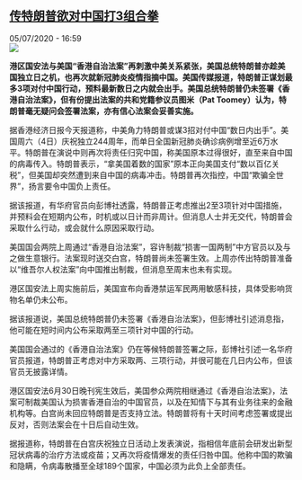 <!--1593964573000-->
[传特朗普欲对中国打3组合拳](http://www.rfi.fr//cn/%E4%B8%AD%E5%9B%BD/20200705-%E4%BC%A0%E7%89%B9%E6%9C%97%E6%99%AE%E6%AC%B2%E5%AF%B9%E4%B8%AD%E5%9B%BD%E6%89%933%E7%BB%84%E5%90%88%E6%8B%B3)
------

<div>05/07/2020 - 16:59</div><img src="https://s.rfi.fr/media/display/0e6116fe-be99-11ea-adf0-005056bf87d6/w:310/p:16x9/2020-07-04T231825Z_125745839_RC2NMH9WP6CE_RTRMADP_3_USA-JULYFOURTH-TRUMP.JPG"><p><strong>港区国安法与美国“香港自治法案”再刺激中美关系紧张，美国总统特朗普亦趁美国独立日之机，也再次就新冠肺炎疫情指摘中国。美国传媒报道，特朗普正谋划最多3项对付中国行动，预料最新数日之内就会出手。美国总统特朗普仍未签署《香港自治法案》，但有份提出法案的共和党籍参议员图米（Pat Toomey）认为，特朗普毫无疑问会签署法案，亦有信心法案会妥善实施。</strong></p><div class="t-content__body u-clearfix"><div class="m-interstitial"></div><p>据香港经济日报今天报道称，中美角力特朗普或谋3招对付中国“数日内出手”。美国周六（4日）庆祝独立244周年，而单日全国新冠肺炎确诊病例增至近6万水平。特朗普在演说中则再次将责任归究中国，称美国原本过得很好，直至来自中国的病毒传入。特朗普表示，“拿美国着数的国家”原本正向美国支付“数以百亿关税”，但美国却突然遭到来自中国的病毒冲击。特朗普再次指控，中国“欺骗全世界”，扬言要令中国负上责任。</p><p>据该报道，有华府官员向彭博社透露，特朗普正考虑推出2至3项针对中国措施，并预料会在短期内公布，时机或以日计而非周计。但消息人士并无交代，特朗普会采取什么行动，或会就什么原因采取行动。</p><p>美国国会两院上周通过“香港自治法案”，容许制裁“损害一国两制”中方官员以及与之做生意银行。法案现时送交白宫，特朗普尚未签署生效。上周亦传出特朗普准备以“维吾尔人权法案”向中国推出制裁，但消息至周末也未有实现。</p><p>港区国安法上周实施前后，美国宣布向香港禁运军民两用敏感科技，具体受影响货物名单仍未公布。</p><p>据该报道说，美国总统特朗普仍未签署《香港自治法案》，但彭博社引述消息指，他可能在短时间内公布采取两至三项针对中国的行动。</p><p>美国国会通过的《香港自治法案》仍在等候特朗普签署之际，彭博社引述一名华府官员报道，特朗普正考虑对中方采取两、三项行动，并很可能在几日内公布，但该官员无披露详情。</p><p>港区国安法6月30日晚刊宪生效后，美国参众两院相继通过《香港自治法案》，法案可制裁美国认为损害香港自治的中国官员，以及在知情下与其有业务往来的金融机构等。白宫尚未回应特朗普是否支持立法。特朗普将有十天时间考虑签署或提出反对，否则法案会在十日后自动生效。</p><p>据报道称，特朗普在白宫庆祝独立日活动上发表演说，指相信年底前会研发出新型冠状病毒的治疗方法或疫苗；又再次将疫情爆发的责任归咎中国。他称中国的欺骗和隐瞒，令病毒散播至全球189个国家，中国必须为此负上全部责任。</p><div class="o-self-promo o-self-promo--nl o-self-promo--hidden" data-selfpromo-newsletter></div><div class="o-self-promo o-self-promo--app o-self-promo--hidden" data-selfpromo-app></div></div>
